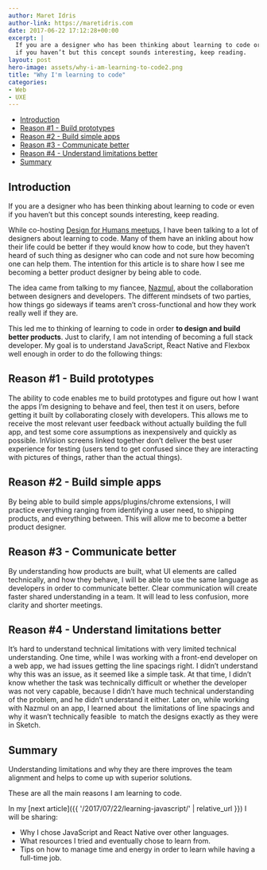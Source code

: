 ```yaml
---
author: Maret Idris
author-link: https://maretidris.com
date: 2017-06-22 17:12:28+00:00
excerpt: |
  If you are a designer who has been thinking about learning to code or even
  if you haven’t but this concept sounds interesting, keep reading.
layout: post
hero-image: assets/why-i-am-learning-to-code2.png
title: "Why I'm learning to code"
categories:
- Web
- UXE
---
```


<!-- START doctoc generated TOC please keep comment here to allow auto update -->
<!-- DON'T EDIT THIS SECTION, INSTEAD RE-RUN doctoc TO UPDATE -->


- [Introduction](#introduction)
- [Reason #1 - Build prototypes](#reason-1---build-prototypes)
- [Reason #2 - Build simple apps](#reason-2---build-simple-apps)
- [Reason #3 - Communicate better](#reason-3---communicate-better)
- [Reason #4 - Understand limitations better](#reason-4---understand-limitations-better)
- [Summary](#summary)

<!-- END doctoc generated TOC please keep comment here to allow auto update -->

## Introduction
If you are a designer who has been thinking about learning to code or even if you haven’t but this concept sounds interesting, keep reading. 

While co-hosting [Design for Humans meetups](http://bit.ly/2rRvdr7), I have been talking to a lot of designers about learning to code. Many of them have an inkling about how their life could be better if they would know how to code, but they haven’t heard of such thing as designer who can code and not sure how becoming one can help them. The intention for this article is to share how I see me becoming a better product designer by being able to code.

The idea came from talking to my fiancee, [Nazmul](https://developerlife.com/about-me/), about the collaboration between designers and developers. The different mindsets of two parties, how things go sideways if teams aren’t cross-functional and how they work really well if they are. 

This led me to thinking of learning to code in order **to design and build better products**. Just to clarify, I am not intending of becoming a full stack developer. My goal is to understand JavaScript, React Native and Flexbox well enough in order to do the following things:

## Reason #1 - Build prototypes

The ability to code enables me to build prototypes and figure out how I want the apps I’m designing to behave and feel, then test it on users, before getting it built by collaborating closely with developers. This allows me to receive the most relevant user feedback without actually building the full app, and test some core assumptions as inexpensively and quickly as possible. InVision screens linked together don’t deliver the best user experience for testing (users tend to get confused since they are interacting with pictures of things, rather than the actual things).

## Reason #2 - Build simple apps

By being able to build simple apps/plugins/chrome extensions, I will practice everything ranging from identifying a user need, to shipping products, and everything between. This will allow me to become a better product designer. 

## Reason #3 - Communicate better

By understanding how products are built, what UI elements are called technically, and how they behave, I will be able to use the same language as developers in order to communicate better. Clear communication will create faster shared understanding in a team. It will lead to less confusion, more clarity and shorter meetings.

## Reason #4 - Understand limitations better

It’s hard to understand technical limitations with very limited technical understanding. One time, while I was working with a front-end developer on a web app, we had issues getting the line spacings right. I didn’t understand why this was an issue, as it seemed like a simple task. At that time, I didn’t know whether the task was technically difficult or whether the developer was not very capable, because I didn’t have much technical understanding of the problem, and he didn’t understand it either. Later on, while working with Nazmul on an app, I learned about  the limitations of line spacings and why it wasn’t technically feasible  to match the designs exactly as they were in Sketch. 

## Summary
Understanding limitations and why they are there improves the team alignment and helps to come up with superior solutions.

These are all the main reasons I am learning to code.

In my [next article]({{ '/2017/07/22/learning-javascript/' | relative_url }}) I will be sharing:

  * Why I chose JavaScript and React Native over other languages.
  * What resources I tried and eventually chose to learn from.
  * Tips on how to manage time and energy in order to learn while having a full-time job.




